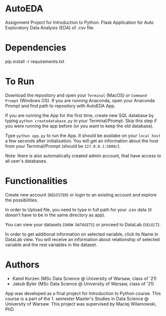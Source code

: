 # AutoEDA
Assignment Project for Introduction to Python. Flask Application for Auto Exploratory Data Analysis (EDA) of .csv file.

# Dependencies

pip install -r requirements.txt

# To Run
Download the repository and open your `Terminal` (MacOS) or `Command Prompt` (Windows OS). If you are running Anaconda, open your Anaconda Prompt and find path to repository with AutoEDA App.

If you are running the App for the first time, create new SQL database by typing `python createdatabase.py` in your Terminal/Prompt. Skip this step if you were running the app before (or you want to keep the old database).

Type `python app.py` to run the App. It should be availabe on your `local host` a few seconds after initialization. You will get an information about the host from your Terminal/Prompt (should be `127.0.0.1:5000/`).

Note: there is also automatically created admin account, that have access to all user's databases.

# Functionalities

Create new account (`REGISTER`) or login to an existing account and explore the possibilities.

In order to Upload file, you need to type in full path for your .csv data (it doesn't have to be in the same directory as app).

You can view your datasets (`SHOW DATASETS`) or proceed to DataLab (`SELECT`).

In order to get additional information on selected variable, click its Name in DataLab view. You will receive an information about relationship of selected variable and the rest variables in the dataset.

# Authors

* Kamil Korzen (MSc Data Science @ University of Warsaw, class of '21)
* Jakub Byler (MSc Data Science @ University of Warsaw, class of '21)

App was developed as a final project for Introduction to Python course. This course is a part of the 1. semester Master's Studies in Data Science @ University of Warsaw. This project was supervised by Maciej Wilamowski, PhD.

